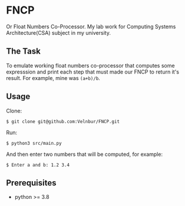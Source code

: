 # FNCP
Or Float Numbers Co-Processor. My lab work for Computing
Systems Architecture(CSA) subject in my university.

## The Task
To emulate working float numbers co-processor that computes some
expresssion and print each step that must made our FNCP to return 
it's result. For example, mine was `(a+b)/b`. 

## Usage
Clone:
```shell
$ git clone git@github.com:Velnbur/FNCP.git
```

Run:
```shell
$ python3 src/main.py
```

And then enter two numbers that will be computed, for example:
```shell
$ Enter a and b: 1.2 3.4
```

## Prerequisites

- python >= 3.8
